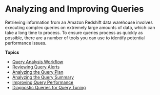 # Analyzing and Improving Queries<a name="c-query-tuning"></a>

Retrieving information from an Amazon Redshift data warehouse involves executing complex queries on extremely large amounts of data, which can take a long time to process\. To ensure queries process as quickly as possible, there are a number of tools you can use to identify potential performance issues\.

**Topics**
+ [Query Analysis Workflow](c-query-analysis-process.md)
+ [Reviewing Query Alerts](c-reviewing-query-alerts.md)
+ [Analyzing the Query Plan](c-analyzing-the-query-plan.md)
+ [Analyzing the Query Summary](c-analyzing-the-query-summary.md)
+ [Improving Query Performance](query-performance-improvement-opportunities.md)
+ [Diagnostic Queries for Query Tuning](diagnostic-queries-for-query-tuning.md)